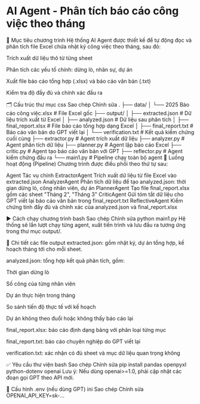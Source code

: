 # AI Agent  - Phân tích báo cáo công việc theo tháng
🧠 Mục tiêu chương trình
Hệ thống AI Agent được thiết kế để tự động đọc và phân tích file Excel chứa nhật ký công việc theo tháng, sau đó:

Trích xuất dữ liệu thô từ từng sheet

Phân tích các yếu tố chính: dừng lò, nhân sự, dự án

Xuất file báo cáo tổng hợp (.xlsx) và báo cáo văn bản (.txt)

Kiểm tra độ đầy đủ và chính xác đầu ra

🗂️ Cấu trúc thư mục
css
Sao chép
Chỉnh sửa
.
├── data/
│   └── 2025 Báo cáo công việc.xlsx     # File Excel gốc
├── output/
│   ├── extracted.json                  # Dữ liệu trích xuất từ Excel
│   ├── analyzed.json                   # Dữ liệu sau phân tích
│   ├── final_report.xlsx               # File báo cáo tổng hợp dạng Excel
│   ├── final_report.txt                # Báo cáo văn bản do GPT viết lại
│   └── verification.txt                # Kết quả kiểm chứng cuối cùng
├── extractor.py                        # Agent trích xuất dữ liệu
├── analyzer.py                         # Agent phân tích dữ liệu
├── planner.py                          # Agent lập báo cáo Excel
├── critic.py                           # Agent tạo báo cáo văn bản với GPT
├── reflector.py                        # Agent kiểm chứng đầu ra
└── main1.py                            # Pipeline chạy toàn bộ agent
🔁 Luồng hoạt động (Pipeline)
Chương trình được điều phối theo thứ tự sau:

Agent	Tác vụ chính
ExtractorAgent	Trích xuất dữ liệu từ file Excel vào extracted.json
AnalyzerAgent	Phân tích dữ liệu để tạo analyzed.json: thời gian dừng lò, công nhân viên, dự án
PlannerAgent	Tạo file final_report.xlsx gồm các sheet "Tháng 2", "Tháng 3"
CriticAgent	Gửi tóm tắt dữ liệu cho GPT viết lại báo cáo văn bản trong final_report.txt
ReflectiveAgent	Kiểm chứng tính đầy đủ và chính xác của analyzed.json và final_report.xlsx

▶️ Cách chạy chương trình
bash
Sao chép
Chỉnh sửa
python main1.py
Hệ thống sẽ lần lượt chạy từng agent, xuất tiến trình và lưu đầu ra tương ứng trong thư mục output/.

📌 Chi tiết các file output
extracted.json: gồm nhật ký, dự án tổng hợp, kế hoạch tháng tới cho mỗi sheet.

analyzed.json: tổng hợp kết quả phân tích, gồm:

Thời gian dừng lò

Số công của từng nhân viên

Dự án thực hiện trong tháng

So sánh tiến độ thực tế với kế hoạch

Dự án không theo đuổi hoặc không thấy báo cáo lại

final_report.xlsx: báo cáo định dạng bảng với phân loại từng mục

final_report.txt: báo cáo chuyên nghiệp do GPT viết lại

verification.txt: xác nhận có đủ sheet và mục dữ liệu quan trọng không

✅ Yêu cầu thư viện
bash
Sao chép
Chỉnh sửa
pip install pandas openpyxl python-dotenv openai
Lưu ý: Nếu dùng openai>=1.0, phải cập nhật các đoạn gọi GPT theo API mới.

🧩 Cấu hình .env (nếu dùng GPT)
ini
Sao chép
Chỉnh sửa
OPENAI_API_KEY=sk-...
